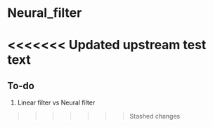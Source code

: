 # Neural_filter

<<<<<<< Updated upstream
test text
=======
## To-do
1. Linear filter vs Neural filter
>>>>>>> Stashed changes
